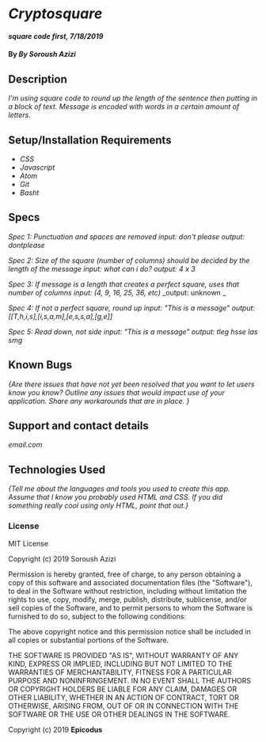# _Cryptosquare_

#### _square code first, 7/18/2019_

#### By _**By Soroush Azizi**_

## Description

_I'm using square code to round up the length of the sentence then putting in a block of text. Message is encoded with words in a certain amount of letters._

## Setup/Installation Requirements

* _CSS_
* _Javascript_
* _Atom_
* _Git_
* _Basht_

## Specs

_Spec 1: Punctuation and spaces are removed_
 _input: don't please_
 _output: dontplease_

_Spec 2: Size of the square (number of columns) should be decided by the length of the message_
 _input: what can i do?_
 _output: 4 x 3_

_Spec 3:  If message is a length that creates a perfect square, uses that number of columns_
 _input: (4, 9, 16, 25, 36, etc)_
 _output: unknown _

_Spec 4:  If not a perfect square, round up_
 _input: "This is a message"_
 _output:[[T,h,i,s],[i,s,a,m],[e,s,s,a],[g,e]]_

_Spec 5: Read down, not side_
 _input: "This is a message"_
 _output: tleg hsse las smg_



## Known Bugs

_{Are there issues that have not yet been resolved that you want to let users know you know?  Outline any issues that would impact use of your application.  Share any workarounds that are in place. }_

## Support and contact details

_email.com_

## Technologies Used

_{Tell me about the languages and tools you used to create this app. Assume that I know you probably used HTML and CSS. If you did something really cool using only HTML, point that out.}_

### License

MIT License

Copyright (c) 2019 Soroush Azizi

Permission is hereby granted, free of charge, to any person obtaining a copy
of this software and associated documentation files (the "Software"), to deal
in the Software without restriction, including without limitation the rights
to use, copy, modify, merge, publish, distribute, sublicense, and/or sell
copies of the Software, and to permit persons to whom the Software is
furnished to do so, subject to the following conditions:

The above copyright notice and this permission notice shall be included in all
copies or substantial portions of the Software.

THE SOFTWARE IS PROVIDED "AS IS", WITHOUT WARRANTY OF ANY KIND, EXPRESS OR
IMPLIED, INCLUDING BUT NOT LIMITED TO THE WARRANTIES OF MERCHANTABILITY,
FITNESS FOR A PARTICULAR PURPOSE AND NONINFRINGEMENT. IN NO EVENT SHALL THE
AUTHORS OR COPYRIGHT HOLDERS BE LIABLE FOR ANY CLAIM, DAMAGES OR OTHER
LIABILITY, WHETHER IN AN ACTION OF CONTRACT, TORT OR OTHERWISE, ARISING FROM,
OUT OF OR IN CONNECTION WITH THE SOFTWARE OR THE USE OR OTHER DEALINGS IN THE
SOFTWARE.

Copyright (c) 2019 **Epicodus**
